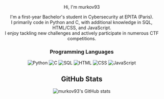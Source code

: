 <div align="center">
Hi, I'm murkov93

I'm a first-year Bachelor's student in Cybersecurity at EPITA (Paris).  
I primarily code in Python and C, with additional knowledge in SQL, HTML/CSS, and JavaScript.  
I enjoy tackling new challenges and actively participate in numerous CTF competitions.

### Programming Languages
<p>
  <img src="https://img.shields.io/badge/Python-000000?style=for-the-badge&logo=python&logoColor=FFFFFF" alt="Python"/>
  <img src="https://img.shields.io/badge/C-000000?style=for-the-badge&logo=c&logoColor=FFFFFF" alt="C"/>
  <img src="https://img.shields.io/badge/SQL-000000?style=for-the-badge&logo=mysql&logoColor=FFFFFF" alt="SQL"/>
  <img src="https://img.shields.io/badge/HTML-000000?style=for-the-badge&logo=html5&logoColor=FFFFFF" alt="HTML"/>
  <img src="https://img.shields.io/badge/CSS-000000?style=for-the-badge&logo=css3&logoColor=FFFFFF" alt="CSS"/>
  <img src="https://img.shields.io/badge/JavaScript-000000?style=for-the-badge&logo=javascript&logoColor=FFFFFF" alt="JavaScript"/>
</p>

## GitHub Stats

![murkov93's GitHub stats](https://github-readme-stats.vercel.app/api?username=murkov93&show_icons=true&bg_color=000000&title_color=FFFFFF&text_color=FFFFFF&icon_color=FFFFFF&border_color=000000)
